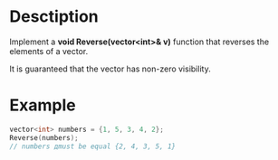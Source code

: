 # Desctiption

Implement a **void Reverse(vector\<int\>& v)** function that reverses the elements of a vector.

It is guaranteed that the vector has non-zero visibility.

# Example

```c++
vector<int> numbers = {1, 5, 3, 4, 2};
Reverse(numbers);
// numbers дmust be equal {2, 4, 3, 5, 1}
```
